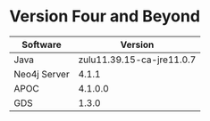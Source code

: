 # Version Four and Beyond

Software | Version
-------- | -------
Java | zulu11.39.15-ca-jre11.0.7
Neo4j Server | 4.1.1
APOC | 4.1.0.0
GDS | 1.3.0
